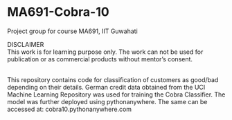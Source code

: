 # MA691-Cobra-10
Project group for course MA691, IIT Guwahati </br>

DISCLAIMER </br>
This work is for learning purpose only. The work can not be used for publication or as commercial products without mentor’s consent. </br>
</br>

This repository contains code for classification of customers as good/bad depending on their details. German credit data obtained from the UCI Machine Learning Repository 
was used for training the Cobra Classifier. The model was further deployed using pythonanywhere. The same can be accessed at: cobra10.pythonanywhere.com
